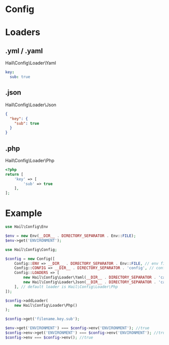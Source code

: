 # Config

# Loaders
## .yml / .yaml
Hail\Config\Loader\Yaml
```yaml
key:
  sub: true  
```
## .json
Hail\Config\Loader\Json
```json
{
  "key": {
    "sub": true
  }
}
```
## .php
Hail\Config\Loader\Php
```php
<?php
return [
    'key' => [
        'sub' => true
    ],
];

```
# Example
```php
use Hail\Config\Env

$env = new Env(__DIR__ . DIRECTORY_SEPARATOR . Env::FILE);
$env->get('ENVIRONMENT');

use Hail\Config\Config;

$config = new Config([
    Config::ENV => __DIR__ . DIRECTORY_SEPARATOR . Env::FILE, // env files
    Config::CONFIG => __DIR__ . DIRECTORY_SEPARATOR . 'config', // config file dir
    Config::LOADERS => [
        new Hail\Config\Loader\Yaml(__DIR__ . DIRECTORY_SEPARATOR . 'cache'),
        new Hail\Config\Loader\Json(__DIR__ . DIRECTORY_SEPARATOR . 'cache'),
    ], // default loader is Hail\Config\Loader\Php 
]);

$config->addLoader(
    new Hail\Config\Loader\Php()
);

$config->get('filename.key.sub');

$env->get('ENVIRONMENT') === $config->env('ENVIRONMENT'); //true
$config->env->get('ENVIRONMENT') === $config->env('ENVIRONMENT'); //true
$config->env === $config->env(); //true
```
